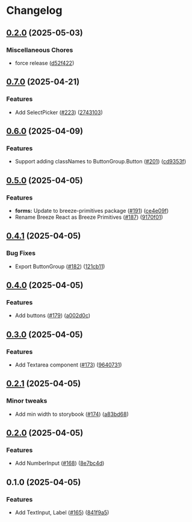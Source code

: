 # Changelog

## [0.2.0](https://github.com/jszymanowski/breeze/compare/forms@0.7.0...forms@0.2.0) (2025-05-03)


### Miscellaneous Chores

* force release ([d52f422](https://github.com/jszymanowski/breeze/commit/d52f422de05ca2338577a2618793b8430a650b26))

## [0.7.0](https://github.com/jszymanowski/breeze/compare/forms@0.6.0...forms@0.7.0) (2025-04-21)


### Features

* Add SelectPicker ([#223](https://github.com/jszymanowski/breeze/issues/223)) ([2743103](https://github.com/jszymanowski/breeze/commit/2743103a0cd0fb463e570316a3ad22373c2ea1be))

## [0.6.0](https://github.com/jszymanowski/breeze/compare/forms@0.5.0...forms@0.6.0) (2025-04-09)


### Features

* Support adding classNames to ButtonGroup.Button ([#201](https://github.com/jszymanowski/breeze/issues/201)) ([cd9353f](https://github.com/jszymanowski/breeze/commit/cd9353f8e398a1649776d7c67fa79be7c83be364))

## [0.5.0](https://github.com/jszymanowski/breeze/compare/forms@0.4.1...forms@0.5.0) (2025-04-05)


### Features

* **forms:** Update to breeze-primitives package ([#191](https://github.com/jszymanowski/breeze/issues/191)) ([ce4e09f](https://github.com/jszymanowski/breeze/commit/ce4e09fdb284d61edd1566856582ba490a0a2c2e))
* Rename Breeze React as Breeze Primitives ([#187](https://github.com/jszymanowski/breeze/issues/187)) ([9170f01](https://github.com/jszymanowski/breeze/commit/9170f0152a59abcbaff7cdcfcd6c2970aaa0856b))

## [0.4.1](https://github.com/jszymanowski/breeze/compare/forms@0.4.0...forms@0.4.1) (2025-04-05)


### Bug Fixes

* Export ButtonGroup ([#182](https://github.com/jszymanowski/breeze/issues/182)) ([121cb11](https://github.com/jszymanowski/breeze/commit/121cb11d1ddb7b0b2e7dc034e9a2656a4089cea9))

## [0.4.0](https://github.com/jszymanowski/breeze/compare/forms@0.3.0...forms@0.4.0) (2025-04-05)


### Features

* Add buttons ([#179](https://github.com/jszymanowski/breeze/issues/179)) ([a002d0c](https://github.com/jszymanowski/breeze/commit/a002d0cd079c822909d21ab6063b17b8ed71b92c))

## [0.3.0](https://github.com/jszymanowski/breeze/compare/forms@0.2.1...forms@0.3.0) (2025-04-05)


### Features

* Add Textarea component ([#173](https://github.com/jszymanowski/breeze/issues/173)) ([9640731](https://github.com/jszymanowski/breeze/commit/96407315800f11f822fce4edaccf05c8bf095eba))

## [0.2.1](https://github.com/jszymanowski/breeze/compare/forms@0.2.0...forms@0.2.1) (2025-04-05)


### Minor tweaks

* Add min width to storybook ([#174](https://github.com/jszymanowski/breeze/issues/174)) ([a83bd68](https://github.com/jszymanowski/breeze/commit/a83bd68ca2bfb55634a02849551b7f7ec4197e26))

## [0.2.0](https://github.com/jszymanowski/breeze/compare/forms@0.1.0...forms@0.2.0) (2025-04-05)


### Features

* Add NumberInput ([#168](https://github.com/jszymanowski/breeze/issues/168)) ([8e7bc4d](https://github.com/jszymanowski/breeze/commit/8e7bc4de8bc3b8d5379eeedaddff24955c3aefe9))

## 0.1.0 (2025-04-05)

### Features

- Add TextInput, Label ([#165](https://github.com/jszymanowski/breeze/issues/165)) ([841f9a5](https://github.com/jszymanowski/breeze/commit/841f9a5d2d3acf3a5dddf02a30c37684167c6d31))
